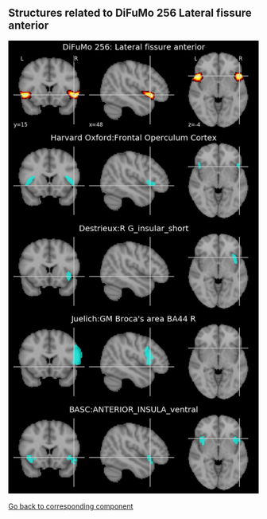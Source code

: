 


## Structures related to DiFuMo 256 Lateral fissure anterior

![148](148.jpg "Structures related to DiFuMo 256 Lateral fissure anterior")

[Go back to corresponding component](https://parietal-inria.github.io/DiFuMo/256/html/148.html)